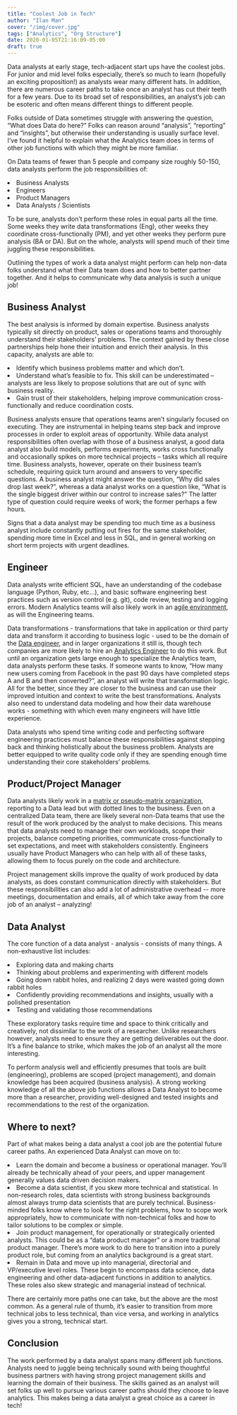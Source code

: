 ```yaml
---
title: "Coolest Job in Tech"
author: "Ilan Man"
cover: "/img/cover.jpg"
tags: ["Analytics", "Org Structure"]
date: 2020-01-05T21:16:09-05:00
draft: true
---
```


Data analysts at early stage, tech-adjacent start ups have the coolest jobs. For junior and mid level folks especially, there’s so much to learn (hopefully an exciting proposition!)  as analysts  wear many different hats. In addition, there are numerous career paths to take once an analyst has cut their teeth for a few years. Due to its broad set of responsibilities, an analyst’s job can be esoteric and often means different things to different people.

Folks outside of Data sometimes struggle with answering the question, “What does Data do here?” Folks can reason around “analysis”, “reporting” and “insights”, but otherwise their understanding is usually surface level. I’ve found it helpful to explain what the Analytics team does in terms of other job functions with which they might be more familiar.

<!--more-->

On Data teams of fewer than 5 people and company size roughly 50-150, data analysts perform the job responsibilities of:
<li>Business Analysts
<li>Engineers
<li>Product Managers
<li>Data Analysts / Scientists

To be sure, analysts don’t perform these roles in equal parts all the time. Some weeks they write data transformations (Eng), other weeks they coordinate cross-functionally (PM), and yet other weeks they perform pure analysis (BA or DA). But on the whole, analysts will spend much of their time juggling these responsibilities.

Outlining the types of work a data analyst might perform can help non-data folks understand what their Data team does and how to better partner together. And it helps to communicate why data analysis is such a unique job!

## Business Analyst

The best analysis is informed by domain expertise. Business analysts typically sit directly on product, sales or operations teams and thoroughly understand their stakeholders’ problems. The context gained by these close partnerships help hone their intuition and enrich their analysis. In this capacity, analysts are able to:
<li>Identify which business problems matter and which don’t.
<li>Understand what’s feasible to fix. This skill can be underestimated – analysts are less likely to propose solutions that are out of sync with business reality.
<li>Gain trust of their stakeholders, helping improve communication cross-functionally and reduce coordination costs.

Business analysts ensure that operations teams aren’t singularly focused on executing. They are instrumental in helping teams step back and improve processes in order to  exploit areas of opportunity. While data analyst responsibilities often overlap with those of a business analyst, a good data analyst also build models, performs experiments, works cross functionally and occasionally spikes on more technical projects – tasks which all require time. Business analysts, however, operate on their business team’s schedule, requiring quick turn around and answers to very specific questions. A business analyst might answer the question,  “Why did sales drop last week?”, whereas a data analyst works  on a question like, “What is the single biggest driver within our control to increase sales?” The latter type of question could require weeks of work; the former perhaps a few hours.

Signs that a data analyst may be spending too much time as a business analyst include constantly putting out fires for the same stakeholder, spending more time in Excel and less in SQL, and in general working on short term projects with urgent deadlines. 

## Engineer

Data analysts write efficient SQL, have an understanding of the codebase language (Python, Ruby, etc…), and basic software engineering best practices such as version control (e.g. git), code review, testing and logging errors. Modern Analytics teams will also likely work in an [agile environment](https://www.locallyoptimistic.com/post/agile-analytics-p1), as will the Engineering teams.

Data transformations - transformations that take in application or third party data and transform it according to business logic - used to be the domain of the [Data engineer](https://blog.getdbt.com/does-my-startup-data-team-need-a-data-engineer-/), and in larger organizations it still is, though tech companies are more likely to hire an [Analytics Engineer](https://www.locallyoptimistic.com/post/analytics-engineer/) to do this work. But until an organization gets large enough to specialize the Analytics team, data analysts perform these tasks. If someone wants to know, “How many new users coming from Facebook in the past 90 days have completed steps A and B and then converted?”, an analyst will write that transformation logic. All for the better, since they are closer to the business and can use their improved intuition and context to write the best transformations. Analysts also need to understand data modeling and how their data warehouse works - something with which even many engineers will have little experience. 

Data analysts who spend time writing code and perfecting software engineering practices must balance these responsibilities against stepping back and thinking holistically about the business problem. Analysts are better equipped to write quality code only if they are spending enough time understanding their core stakeholders’ problems.

## Product/Project Manager

Data analysts likely work in a [matrix or pseudo-matrix organization](https://towardsdatascience.com/what-is-the-most-effective-way-to-structure-a-data-science-team-498041b88dae), reporting to a Data lead but with dotted lines to the business. Even on a centralized Data team, there are likely several non-Data teams that use the result of the work produced by the analyst to make decisions. This means that data analysts need to manage their own workloads, scope their projects, balance competing priorities, communicate cross-functionally to set expectations, and meet with stakeholders consistently. Engineers usually have Product Managers who can help with all of these tasks, allowing them to focus purely on the code and architecture.

Project management skills improve the quality of work produced by data analysts, as does constant communication directly with stakeholders. But these responsibilities can also add a lot of administrative overhead -- more meetings, documentation and emails, all of which take away from the core job of an analyst – analyzing!

## Data Analyst

The core function of a data analyst - analysis - consists of many things. A non-exhaustive list includes:
<li>Exploring data and making charts
<li>Thinking about problems and experimenting with different models
<li>Going down rabbit holes, and realizing 2 days were wasted going down rabbit holes
<li>Confidently providing recommendations and insights, usually with a polished presentation
<li>Testing and validating those recommendations

These exploratory tasks require time and space to think critically and creatively, not dissimilar to the work of a researcher. Unlike researchers however, analysts need to ensure they are getting deliverables out the door. It’s a fine balance to strike, which makes the job of an analyst all the more interesting.

To perform analysis well and efficiently presumes that tools are built (engineering), problems are scoped (project management), and domain knowledge has been acquired (business analysis). A strong working knowledge of all the above job functions allows a Data Analyst to become more than a researcher, providing well-designed and tested insights and recommendations to the rest of the organization.

## Where to next?

Part of what makes being a data analyst a cool job are the potential future career paths. An experienced Data Analyst can move on to:
<li>Learn the domain and become a business or operational manager. You’ll already be technically ahead of your peers, and upper management generally values data driven decision makers.
<li>Become a data scientist, if you skew more technical and statistical. In non-research roles, data scientists with strong business backgrounds almost always trump data scientists that are purely technical. Business-minded folks know where to look for the right problems, how to scope work appropriately, how to communicate with non-technical folks and how to tailor solutions to be complex or simple.
<li>Join product management, for operationally or strategically oriented analysts. This could be as a “data product manager” or a more traditional product manager. There’s more work to do here to transition into a purely product role, but coming from an analytics background is a great start.
<li>Remain in Data and move up into managerial, directorial and VP/executive level roles. These begin to encompass data science, data engineering and other data-adjacent functions in addition to analytics. These roles also skew strategic and managerial instead of technical.

There are certainly more paths one can take, but the above are the most common. As a general rule of thumb, it’s easier to transition from more technical jobs to less technical, than vice versa, and working in analytics gives you a strong, technical start.

## Conclusion

The work performed by a data analyst spans many different job functions. Analysts need to juggle being technically sound with being thoughtful business partners with having strong project management skills and learning the domain of their business. The skills gained as an analyst will set folks up well to pursue various career paths should they choose to leave analytics. This makes being a data analyst a great choice as a career in tech!

